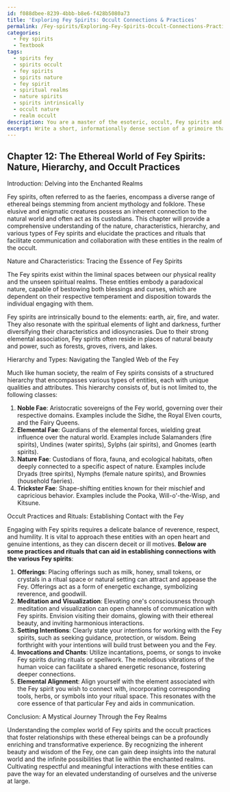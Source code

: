 ```yaml
---
id: f088dbee-8239-4bbb-b8e6-f428b5080a73
title: 'Exploring Fey Spirits: Occult Connections & Practices'
permalink: /Fey-spirits/Exploring-Fey-Spirits-Occult-Connections-Practices/
categories:
  - Fey spirits
  - Textbook
tags:
  - spirits fey
  - spirits occult
  - fey spirits
  - spirits nature
  - fey spirit
  - spiritual realms
  - nature spirits
  - spirits intrinsically
  - occult nature
  - realm occult
description: You are a master of the esoteric, occult, Fey spirits and education, you have written many textbooks on the subject in ways that provide students with rich and deep understanding of the subject. You are being asked to write textbook-like sections on a topic and you do it with full context, explainability, and reliability in accuracy to the true facts of the topic at hand, in a textbook style that a student would easily be able to learn from, in a rich, engaging, and contextual way. Always include relevant context (such as formulas and history), related concepts, and in a way that someone can gain deep insights from.
excerpt: Write a short, informationally dense section of a grimoire that will teach a student about the nature, characteristics, hierarchy, and types of Fey spirits, as well as any associated rituals or practices that can be utilized to communicate or work with these entities in the realm of the occult.
---
```

## Chapter 12: The Ethereal World of Fey Spirits: Nature, Hierarchy, and Occult Practices

Introduction: Delving into the Enchanted Realms

Fey spirits, often referred to as the faeries, encompass a diverse range of ethereal beings stemming from ancient mythology and folklore. These elusive and enigmatic creatures possess an inherent connection to the natural world and often act as its custodians. This chapter will provide a comprehensive understanding of the nature, characteristics, hierarchy, and various types of Fey spirits and elucidate the practices and rituals that facilitate communication and collaboration with these entities in the realm of the occult.

Nature and Characteristics: Tracing the Essence of Fey Spirits

The Fey spirits exist within the liminal spaces between our physical reality and the unseen spiritual realms. These entities embody a paradoxical nature, capable of bestowing both blessings and curses, which are dependent on their respective temperament and disposition towards the individual engaging with them.

Fey spirits are intrinsically bound to the elements: earth, air, fire, and water. They also resonate with the spiritual elements of light and darkness, further diversifying their characteristics and idiosyncrasies. Due to their strong elemental association, Fey spirits often reside in places of natural beauty and power, such as forests, groves, rivers, and lakes.

Hierarchy and Types: Navigating the Tangled Web of the Fey

Much like human society, the realm of Fey spirits consists of a structured hierarchy that encompasses various types of entities, each with unique qualities and attributes. This hierarchy consists of, but is not limited to, the following classes:

1. **Noble Fae**: Aristocratic sovereigns of the Fey world, governing over their respective domains. Examples include the Sidhe, the Royal Elven courts, and the Fairy Queens.
2. **Elemental Fae**: Guardians of the elemental forces, wielding great influence over the natural world. Examples include Salamanders (fire spirits), Undines (water spirits), Sylphs (air spirits), and Gnomes (earth spirits).
3. **Nature Fae**: Custodians of flora, fauna, and ecological habitats, often deeply connected to a specific aspect of nature. Examples include Dryads (tree spirits), Nymphs (female nature spirits), and Brownies (household faeries).
4. **Trickster Fae**: Shape-shifting entities known for their mischief and capricious behavior. Examples include the Pooka, Will-o'-the-Wisp, and Kitsune.

Occult Practices and Rituals: Establishing Contact with the Fey

Engaging with Fey spirits requires a delicate balance of reverence, respect, and humility. It is vital to approach these entities with an open heart and genuine intentions, as they can discern deceit or ill motives. **Below are some practices and rituals that can aid in establishing connections with the various Fey spirits**:

1. **Offerings**: Placing offerings such as milk, honey, small tokens, or crystals in a ritual space or natural setting can attract and appease the Fey. Offerings act as a form of energetic exchange, symbolizing reverence, and goodwill.
2. **Meditation and Visualization**: Elevating one's consciousness through meditation and visualization can open channels of communication with Fey spirits. Envision visiting their domains, glowing with their ethereal beauty, and inviting harmonious interactions.
3. **Setting Intentions**: Clearly state your intentions for working with the Fey spirits, such as seeking guidance, protection, or wisdom. Being forthright with your intentions will build trust between you and the Fey.
4. **Invocations and Chants**: Utilize incantations, poems, or songs to invoke Fey spirits during rituals or spellwork. The melodious vibrations of the human voice can facilitate a shared energetic resonance, fostering deeper connections.
5. **Elemental Alignment**: Align yourself with the element associated with the Fey spirit you wish to connect with, incorporating corresponding tools, herbs, or symbols into your ritual space. This resonates with the core essence of that particular Fey and aids in communication.

Conclusion: A Mystical Journey Through the Fey Realms

Understanding the complex world of Fey spirits and the occult practices that foster relationships with these ethereal beings can be a profoundly enriching and transformative experience. By recognizing the inherent beauty and wisdom of the Fey, one can gain deep insights into the natural world and the infinite possibilities that lie within the enchanted realms. Cultivating respectful and meaningful interactions with these entities can pave the way for an elevated understanding of ourselves and the universe at large.
